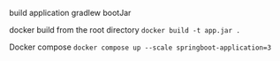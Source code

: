 build application
gradlew bootJar

docker build from the root directory
```docker build -t app.jar .  ```

Docker compose 
```docker compose up --scale springboot-application=3 ```


